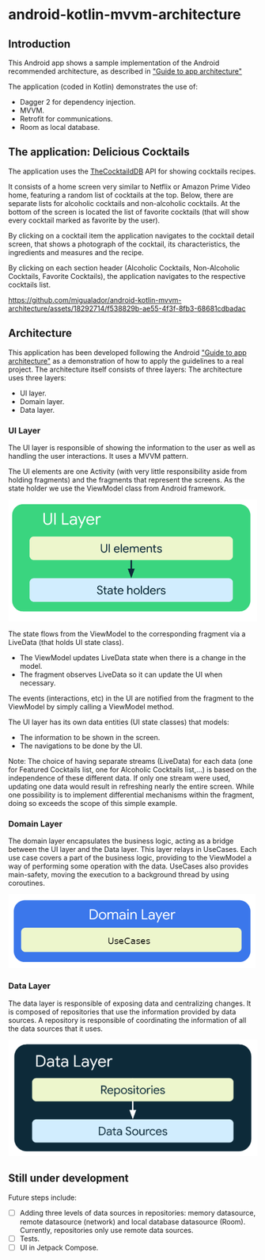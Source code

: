 # android-kotlin-mvvm-architecture

## Introduction
This Android app shows a sample implementation of the Android recommended architecture, as described in ["Guide to app architecture"](https://developer.android.com/topic/architecture)

The application (coded in Kotlin) demonstrates the use of:
- Dagger 2 for dependency injection.
- MVVM.
- Retrofit for communications.
- Room as local database.


## The application: Delicious Cocktails
The application uses the [TheCocktaildDB](https://www.thecocktaildb.com/) API for showing cocktails recipes.

It consists of a home screen very similar to Netflix or Amazon Prime Video home, featuring a random list of cocktails at the top. Below, there are separate lists for alcoholic cocktails and non-alcoholic cocktails.
At the bottom of the screen is located the list of favorite cocktails (that will show every cocktail marked as favorite by the user).

By clicking on a cocktail item the application navigates to the cocktail detail screen, that shows a photograph of the cocktail, its characteristics, the ingredients and measures and the recipe.

By clicking on each section header (Alcoholic Cocktails, Non-Alcoholic Cocktails, Favorite Cocktails), the application navigates to the respective cocktails list.


https://github.com/migualador/android-kotlin-mvvm-architecture/assets/18292714/f538829b-ae55-4f3f-8fb3-68681cdbadac




## Architecture
This application has been developed following the Android ["Guide to app architecture"](https://developer.android.com/topic/architecture) as a demonstration of how to apply the guidelines to a real project.
The architecture itself consists of three layers:
The architecture uses three layers:
- UI layer.
- Domain layer.
- Data layer.




### UI Layer
The UI layer is responsible of showing the information to the user as well as handling the user interactions. It uses a MVVM pattern.

The UI elements are one Activity (with very little responsibility aside from holding fragments) and the fragments that represent the screens.
As the state holder we use the ViewModel class from Android framework.

<img src="readme_res/ui_layer.png" alt="UI Layer">

The state flows from the ViewModel to the corresponding fragment via a LiveData (that holds UI state class).
- The ViewModel updates LiveData state when there is a change in the model.
- The fragment observes LiveData so it can update the UI when necessary.

The events (interactions, etc) in the UI are notified from the fragment to the ViewModel by simply calling a ViewModel method.

The UI layer has its own data entities (UI state classes) that models:
- The information to be shown in the screen.
- The navigations to be done by the UI.

Note: The choice of having separate streams (LiveData) for each data (one for Featured Cocktails list, one for Alcoholic Cocktails list,...) is based on the independence of these different data. If only one stream were used, updating one data would result in refreshing nearly the entire screen. While one possibility is to implement differential mechanisms within the fragment, doing so exceeds the scope of this simple example.






### Domain Layer
The domain layer encapsulates the business logic, acting as a bridge between the UI layer and the Data layer.
This layer relays in UseCases. Each use case covers a part of the business logic, providing to the ViewModel a way of performing some operation with the data.
UseCases also provides main-safety, moving the execution to a background thread by using coroutines.

<img src="readme_res/domain_layer.png" alt="Domain Layer">



### Data Layer
The data layer is responsible of exposing data and centralizing changes.
It is composed of repositories that use the information provided by data sources. A repository is responsible of coordinating the information of all the data sources that it uses.

<img src="readme_res/data_layer.png" alt="Data Layer">



## Still under development
Future steps include:
- [ ] Adding three levels of data sources in repositories: memory datasource, remote datasource (network) and local database datasource (Room). Currently, repositories only use remote data sources.
- [ ] Tests.
- [ ] UI in Jetpack Compose.
